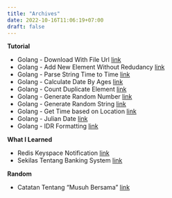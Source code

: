 ```yaml
---
title: "Archives"
date: 2022-10-16T11:06:19+07:00
draft: false
---
```


**Tutorial**
* Golang - Download With File Url [link](https://blog.cryppy.xyz/article/download-with-file-url/)
* Golang - Add New Element Without Redudancy [link](https://blog.cryppy.xyz/article/add-new-element-without-redudancy/)
* Golang - Parse String Time to Time [link](https://blog.cryppy.xyz/article/parse-string-time-to-time/)
* Golang - Calculate Date By Ages [link](https://blog.cryppy.xyz/article/calculate_date_by_ages/)
* Golang - Count Duplicate Element [link](https://blog.cryppy.xyz/article/count-duplicate-element/)
* Golang - Generate Random Number [link](https://blog.cryppy.xyz/article/generate-random-number/)
* Golang - Generate Random String [link](https://blog.cryppy.xyz/article/generate-random-string/)
* Golang - Get Time based on Location [link](https://blog.cryppy.xyz/article/get-time-in-location/)
* Golang - Julian Date [link](https://blog.cryppy.xyz/article/go-julian-date/)
* Golang - IDR Formatting [link](https://blog.cryppy.xyz/article/idr-format/)

**What I Learned**
* Redis Keyspace Notification [link](https://blog.cryppy.xyz/article/what-i-learned-redis-keyspace-notification/)
* Sekilas Tentang Banking System [link](https://blog.cryppy.xyz/article/what-i-learned-sekilas-tentang-banking-system/)

**Random**
* Catatan Tentang “Musuh Bersama” [link](https://blog.cryppy.xyz/article/catatan-tentang-musuh-bersama/)